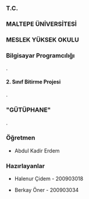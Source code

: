 ### T.C.
### MALTEPE ÜNİVERSİTESİ
### MESLEK YÜKSEK OKULU
### Bilgisayar Programcılığı
.
#### 2. Sınıf Bitirme Projesi
.
### "GÜTÜPHANE"
.
### Öğretmen

- Abdul Kadir Erdem


### Hazırlayanlar

- Halenur Çidem - 200903018

- Berkay Öner - 200903034

